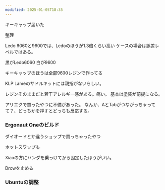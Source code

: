 ```yaml
---
modified: 2025-01-05T18:35
---
```


キーキャップ届いた

整理


Ledo 6060と9600では、Ledoのほうが1.3倍くらい高い
ケースの場合は誤差レベルではある。

黒がLedo6060
白が9600

キーキャップのほうは全部9600レジンで作ってる


KLP Lameのサドルキットには親指がないらしい。

レジンそのままだと若干アレルギー感がある。痛い。
基本は塗装が前提になる。　



アリエクで買ったやつに不備があった。
なんか、AとTabがつながっちゃってて？、どっちかを押すとどっちも反応する。



### Ergonaut Oneのビルド

ダイオードとか違うショップで買っちゃったやつ

ホットスワップも


Xiaoの方にハンダを乗っけてから固定したほうがいい。


Drowを止める


### Ubuntuの調整

